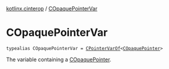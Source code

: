 [kotlinx.cinterop](index.md) / [COpaquePointerVar](./-c-opaque-pointer-var.md)

# COpaquePointerVar

`typealias COpaquePointerVar = `[`CPointerVarOf`](-c-pointer-var-of/index.md)`<`[`COpaquePointer`](-c-opaque-pointer.md)`>`

The variable containing a [COpaquePointer](-c-opaque-pointer.md).

